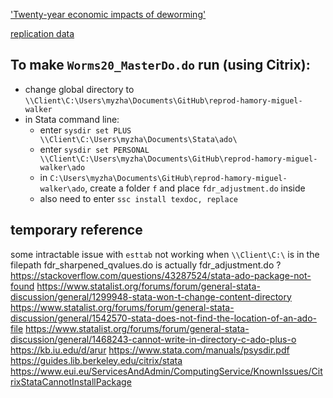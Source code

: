 ['Twenty-year economic impacts of deworming'](https://www.pnas.org/content/118/14/e2023185118)

[replication data](https://dataverse.harvard.edu/dataset.xhtml?persistentId=doi:10.7910/DVN/TTYMHI)

## To make `Worms20_MasterDo.do` run (using Citrix):

- change global directory to `\\Client\C:\Users\myzha\Documents\GitHub\reprod-hamory-miguel-walker`
- in Stata command line:
  - enter `sysdir set PLUS \\Client\C:\Users\myzha\Documents\Stata\ado\`
  - enter `sysdir set PERSONAL \\Client\C:\Users\myzha\Documents\GitHub\reprod-hamory-miguel-walker\ado`
  - in `C:\Users\myzha\Documents\GitHub\reprod-hamory-miguel-walker\ado`, create a folder `f` and place `fdr_adjustment.do` inside
  - also need to enter `ssc install texdoc, replace`

## temporary reference

some intractable issue with `esttab` not working when `\\Client\C:\` is in the filepath
fdr_sharpened_qvalues.do is actually fdr_adjustment.do ?
https://stackoverflow.com/questions/43287524/stata-ado-package-not-found
https://www.statalist.org/forums/forum/general-stata-discussion/general/1299948-stata-won-t-change-content-directory
https://www.statalist.org/forums/forum/general-stata-discussion/general/1542570-stata-does-not-find-the-location-of-an-ado-file
https://www.statalist.org/forums/forum/general-stata-discussion/general/1468243-cannot-write-in-directory-c-ado-plus-o
https://kb.iu.edu/d/arur
https://www.stata.com/manuals/psysdir.pdf
https://guides.lib.berkeley.edu/citrix/stata
https://www.eui.eu/ServicesAndAdmin/ComputingService/KnownIssues/CitrixStataCannotInstallPackage
